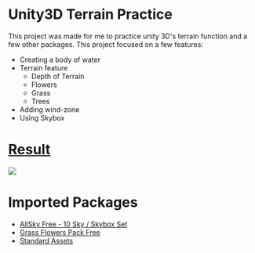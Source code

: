 # Unity3D Terrain Practice
This project was made for me to practice unity 3D's terrain function and a few other packages. This project focused on a few features:
- Creating a body of water
- Terrain feature
  - Depth of Terrain
  - Flowers
  - Grass
  - Trees
- Adding wind-zone
- Using Skybox
# [Result](https://i.ibb.co/VtmYWTY/Scenery.png)
![](https://i.ibb.co/7krzX5J/Scenery-1.png)
# Imported Packages
- [AllSky Free - 10 Sky / Skybox Set](https://assetstore.unity.com/packages/2d/textures-materials/sky/allsky-free-10-sky-skybox-set-146014)
- [Grass Flowers Pack Free](https://assetstore.unity.com/packages/2d/textures-materials/nature/grass-flowers-pack-free-138810)
- [Standard Assets](https://assetstore.unity.com/packages/essentials/asset-packs/standard-assets-2018-4-check-out-starter-assets-first-person-thi-32351)
